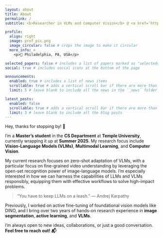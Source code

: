 ```yaml
---
layout: about
title: About
permalink: /
subtitle: <b>Researcher in VLMs and Computer Vision</b> @ <a href='https://www.temple.edu/'>Temple University</a>

profile:
  align: right
  image: prof_pic.png
  image_circular: false # crops the image to make it circular
  more_info: >
    <p>📍 Philadelphia, PA, USA</p>

selected_papers: false # includes a list of papers marked as "selected={true}"
social: true # includes social icons at the bottom of the page

announcements:
  enabled: true # includes a list of news items
  scrollable: true # adds a vertical scroll bar if there are more than 3 news items
  limit: 5 # leave blank to include all the news in the `_news` folder

latest_posts:
  enabled: false
  scrollable: true # adds a vertical scroll bar if there are more than 3 new posts items
  limit: 3 # leave blank to include all the blog posts
---
```



Hey, thanks for stopping by! 👋

I’m a <strong>Master’s student</strong> in the <strong>CS Department</strong> at <strong>Temple University</strong>, currently wrapping it up at <strong>Summer 2025</strong>. My research focus include <strong>Vision-Language Models (VLMs)</strong>, <strong>Multimodal Learning</strong>, and <strong>Computer Vision</strong>.

My current research focuses on zero-shot adaptation of VLMs, with a particular focus on fine-grained video understanding by leveraging the open-set recognition power of image-language models. I’m especially interested in how we can harness the capabilities of LLMs and VLMs responsibly, equipping them with effective workflows to solve high-impact problems. 

<blockquote>
<p>“You have to keep LLMs on a leash.” — Andrej Karpathy</p>
</blockquote>

Previously, I worked on active fine-tuning of foundational vision models like DINO, and I bring over two years of hands-on research experience in <strong>image segmentation</strong>, <strong>active learning</strong>, and <strong>VLMs</strong>.

I’m always open to new ideas, collaborations, or just a good conversation. <strong>Feel free to reach out! 📬</strong>

<br/>
<br/>